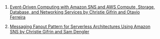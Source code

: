 1. [Event-Driven Computing with Amazon SNS and AWS Compute, Storage, Database, and Networking Services by Christie Gifrin and Otavio Ferreira ](https://aws.amazon.com/blogs/compute/event-driven-computing-with-amazon-sns-compute-storage-database-and-networking-services/)

1. [Messaging Fanout Pattern for Serverless Architectures Using Amazon SNS by Christie Gifrin and Sam Dengler ](https://aws.amazon.com/blogs/compute/messaging-fanout-pattern-for-serverless-architectures-using-amazon-sns/)